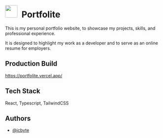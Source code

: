 # <img src="public/favicon.ico" height="40"> &nbsp;Portfolite

This is my personal portfolio website, to showcase my projects, skills, and professional experience.

It is designed to highlight my work as a developer and to serve as an online resume for employers.

## Production Build

https://portfolite.vercel.app/

## Tech Stack

React, Typescript, TailwindCSS

## Authors

- [@jcbyte](https://www.github.com/jcbyte)
